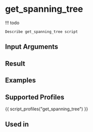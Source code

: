 

# get_spanning_tree

<!-- prettier-ignore -->
!!! todo

    Describe get_spanning_tree script

## Input Arguments

## Result

## Examples

## Supported Profiles

{{ script_profiles("get_spanning_tree") }}

## Used in
